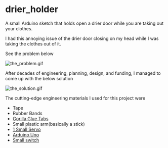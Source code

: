 # drier_holder
A small Arduino sketch that holds open a drier door while you are taking out your clothes.

I had this annoying issue of the drier door closing on my head while I was taking the clothes out of it.


<p>See the problem below</p>
<img src="the_problem.gif" alt="the_problem.gif"/>


<p>After decades of engineering, planning, design, and funding, I managed to come up with the below solution</p>
<img src="the_solution.gif" alt="the_solution.gif"/>

The cutting-edge engineering materials I used for this project were
<ul>
  <li>Tape</li>
  <li>Rubber Bands</li>
  <li><a href="https://www.amazon.com/Gorilla-Mounting-Squares-Pre-Cut-squares/dp/B0787PGKWR/ref=asc_df_B0787PGKWR/?tag=hyprod-20&linkCode=df0&hvadid=242023504538&hvpos=&hvnetw=g&hvrand=3982803533328372850&hvpone=&hvptwo=&hvqmt=&hvdev=c&hvdvcmdl=&hvlocint=&hvlocphy=1027158&hvtargid=pla-415412511275&psc=1"
          />Gorilla Glue Tabs</a></li>
  <li>Small plastic arm(basically a stick)</li>
  <li><a href="https://www.amazon.com/Smraza-Helicopter-Airplane-Control-Arduino/dp/B07L2SF3R4/ref=sr_1_6?dchild=1&keywords=Arduino+Servo+Motor&qid=1613327440&sr=8-6"
      >1 Small Servo</a></li>
  <li><a href="https://www.amazon.com/Arduino-A000066-ARDUINO-UNO-R3/dp/B008GRTSV6/ref=sr_1_3?dchild=1&keywords=arduino+uno&qid=1613327506&sr=8-3"/>Arduino Uno</a></li>
  <li><a href="https://www.amazon.com/Solder-Wired-Rocker-Switch-Toggle/dp/B07FTXKKZ4/ref=sr_1_4?dchild=1&keywords=arduino+switch&qid=1613327562&sr=8-4"/>Small switch</a></li>

</ul
